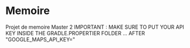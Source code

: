 # Memoire
Projet de memoire Master 2
IMPORTANT : MAKE SURE TO PUT YOUR API KEY INSIDE THE GRADLE.PROPERTIER FOLDER ... AFTER "GOOGLE_MAPS_API_KEY="
